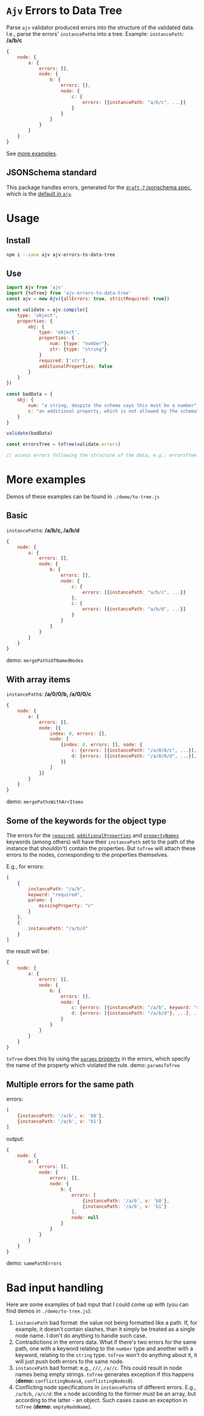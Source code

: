 # `Ajv` Errors to Data Tree
Parse `ajv` validator produced errors into the structure of the validated data. I.e., parse the errors' `instancePath`s into a tree.
Example:
`instancePath`: **/a/b/c**
```javascript
{
    node: {
        a: {
            errors: [],
            node: {
                b: {
                    errors: [],
                    node: {
                        c: {
                            errors: [{instancePath: "a/b/c", ...}]
                        }
                    }
                }
            }
        }
    }
}
```
See [more examples](#More-examples).

## JSONSchema standard
This package handles errors, generated for the [`draft-7` jsonschema spec](https://datatracker.ietf.org/doc/html/draft-handrews-json-schema-validation-01), which is the [default in `ajv`](https://ajv.js.org/guide/schema-language.html#draft-07-and-draft-06).

# Usage
## Install
```bash
npm i --save ajv ajv-errors-to-data-tree
```

## Use
```javascript
import Ajv from 'ajv'
import {toTree} from 'ajv-errors-to-data-tree'
const ajv = new Ajv({allErrors: true, strictRequired: true})

const validate = ajv.compile({
    type: 'object',
    properties: {
        obj: {
            type: 'object',
            properties: {
                num: {type: "number"},
                str: {type: "string"}
            }
            required: ['str'],
            additionalProperties: false
        }
    }
})

const badData = {
    obj: {
        num: "a string, despite the schema says this must be a number",
        c: "an additional property, which is not allowed by the schema"
    }
}

validate(badData)

const errorsTree = toTree(validate.errors)

// access errors following the structure of the data, e.g.: errorsTree.node.obj.node.num
```

# More examples
Demos of these examples can be found in `./demo/to-tree.js`
## Basic
`instancePath`s: **/a/b/c, /a/b/d**
```javascript
{
    node: {
        a: {
            errors: [],
            node: {
                b: {
                    errors: [],
                    node: {
                        c: {
                            errors: [{instancePath: "a/b/c", ...}]
                        },
                        c: {
                            errors: [{instancePath: "a/b/d", ...}]
                        }
                    }
                }
            }
        }
    }
}
```
demo: `mergePathsOfNamedNodes`

## With array items
`instancePath`s: **/a/0/0/b, /a/0/0/c**
```javascript
{
    node: {
        a: {
            errors: [],
            node: [{
                index: 0, errors: [],
                node: [
                    {index: 0, errors: [], node: {
                        c: {errors: [{instancePath: "/a/0/0/c", ...}], ...},
                        d: {errors: [{instancePath: "/a/0/0/d", ...}], ...}
                    }}
                ]
            }]
        }
    }
}
```
demo: `mergePathsWithArrItems`

## Some of the keywords for the object type
The errors for the [`required`](https://datatracker.ietf.org/doc/html/draft-handrews-json-schema-validation-01#section-6.5.3), [`additionalProperties`](https://datatracker.ietf.org/doc/html/draft-handrews-json-schema-validation-01#section-6.5.6) and [`propertyNames`](https://datatracker.ietf.org/doc/html/draft-handrews-json-schema-validation-01#section-6.5.8) keywords (among others) will have their `instancePath` set to the path of the instance that should(n't) contain the properties. But `toTree` will attach these errors to the nodes, corresponding to the properties themselves.

E.g., for errors:
```javascript
[
    {
        instancePath: "/a/b",
        keyword: "required",
        params: {
            missingProperty: "c"
        }
    },
    {
        instancePath: "/a/b/d"
    }
]
```

the result will be:
```javascript
{
    node: {
        a: {
            erorrs: [],
            node: {
                b: {
                    errors: [],
                    node: {
                        c: {errors: [{instancePath: "/a/b", keyword: "required", params: {missingProperty: "c"}, ...}], ...},
                        d: {errors: [{instancePath: "/a/b/d"}, ...], ...}
                    }
                }
            }
        }
    }
}
```
`toTree` does this by using the [`params` property](https://ajv.js.org/api.html#error-parameters) in the errors, which specify the name of the property which violated the rule.
demo: `paramsToTree`

## Multiple errors for the same path
errors:
```javascript
[
    {instancePath: '/a/b', v: 'b0'},
    {instancePath: '/a/b', v: 'b1'}
]
```

output:
```javascript
{
    node: {
        a: {
            errors: [],
            node: {
                errors: [],
                node: {
                    b: {
                        errors: [
                            {instancePath: '/a/b', v: 'b0'},
                            {instancePath: '/a/b', v: 'b1'}
                        ],
                        node: null
                    }
                }
            }
        }
    }
}
```
demo: `samePathErrors`

# Bad input handling
Here are some examples of bad input that I could come up with (you can find demos in `./demo/to-tree.js`):
1. `instancePath` bad format: the value not being formatted like a path.
    If, for example, it doesn't contain slashes, than it simply be treated as a single node name. I don't do anything to handle such case.
2. Contradictions in the errors data.
    What if there's two errors for the same path, one with a keyword relating to the `number` type and another with a keyword, relating to the `string` type. `toTree` won't do anything about it, it will just push both errors to the same node.
3. `instancePath` bad format: e.g., `///`, `/a//c`. This could result in node names being empty strings. `toTree` generates exception if this happens (**demo:** `conflictingNodesA`, `conflictingNodesB`).
4. Conflicting node specifications in `instancePath`s of different errors. E.g., `/a/0/b`, `/a/c/d`: the `a` node according to the former must be an array, but according to the latter - an object. Such cases cause an exception in `toTree` (**demo:** `emptyNodeName`).
